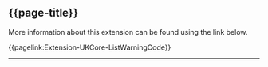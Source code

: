 ## {{page-title}}

More information about this extension can be found using the link below.

{{pagelink:Extension-UKCore-ListWarningCode}}


---
